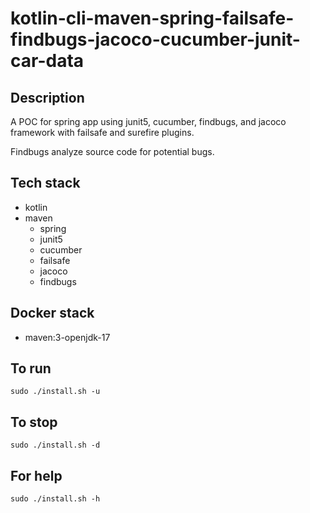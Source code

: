 # kotlin-cli-maven-spring-failsafe-findbugs-jacoco-cucumber-junit-car-data

## Description
A POC for spring app using junit5, cucumber,
findbugs, and jacoco framework with failsafe
and surefire plugins.

Findbugs analyze source code for potential bugs.

## Tech stack
- kotlin
- maven
  - spring
  - junit5
  - cucumber
  - failsafe
  - jacoco
  - findbugs

## Docker stack
- maven:3-openjdk-17

## To run
`sudo ./install.sh -u`

## To stop
`sudo ./install.sh -d`

## For help
`sudo ./install.sh -h`
